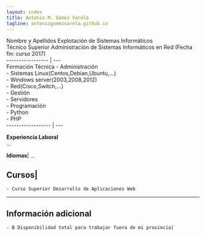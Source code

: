 ```yaml
---
layout: index
title: Antonio M. Gómez Varela
tagline: antoniogomezvarela.github.io
---
```


Nombre y Apellidos   Explotación de Sistemas Informáticos   
				     Técnico Superior Administración de Sistemas Informáticos en Red (Fecha fin: curso 2017)   
 ----------------- | ---   
Formación Técnica   	- Administración  
                    		- Sistemas Linux(Centos,Debian,Ubuntu,...)   
				    		- Windows server(2003,2008,2012)    
				    		- Red(Cisco,Switch,...)    
				    	- Gestión  
				    		- Servidores       
				    	- Programación  
				    		- Python   
				    		- PHP      
------------------ | ---   	
 











**Experiencia Laboral**  
...  

**Idiomas**| 
...  

**Cursos**| 
 --- 
	- Curso Superior Desarrollo de Aplicaciones Web  
 --- 
**Información adicional**  
 --- 
	- B Disponibilidad total para trabajar fuera de mi provincia| 
